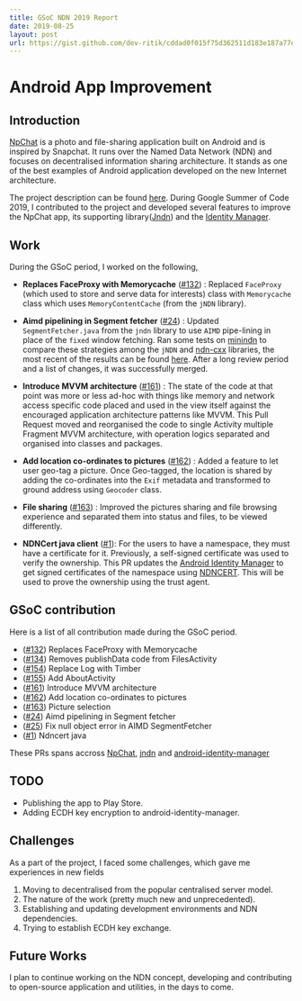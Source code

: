 ```yaml
---
title: GSoC NDN 2019 Report
date: 2019-08-25
layout: post
url: https://gist.github.com/dev-ritik/cddad0f015f75d362511d183e187a77e
---
```


# Android App Improvement

## Introduction
[NpChat](https://github.com/named-data-mobile/ndn-photo-app) is a photo and file-sharing application built on Android and is inspired by Snapchat. It runs over the Named Data Network (NDN) and focuses on decentralised information sharing architecture. It stands as one of the best examples of Android application developed on the new Internet architecture.

The project description can be found [here](https://named-data.net/gsoc-2019/#npchat). During Google Summer of Code 2019, I contributed to the project and developed several features to improve the NpChat app, its supporting library([Jndn](https://github.com/named-data/jndn)) and the [Identity Manager](https://github.com/zhtaoxiang/android-identity-manager).

## Work

During the GSoC period, I worked on the following,
<!--break-->
- <B>Replaces FaceProxy with Memorycache</B> ([#132](https://github.com/named-data-mobile/ndn-photo-app/pull/132)) : Replaced `FaceProxy` (which used to store and serve data for interests) class with `Memorycache` class which uses `MemoryContentCache` (from  the `jNDN` library).

- <B>Aimd pipelining in Segment fetcher</B> ([#24](https://github.com/named-data/jndn/pull/24)) : Updated `SegmentFetcher.java` from the `jndn` library to use `AIMD` pipe-lining in place of the `fixed` window fetching. Ran some tests on [minindn](https://github.com/named-data/mini-ndn) to compare these strategies among the `jNDN` and [ndn-cxx](https://github.com/named-data/ndn-cxx) libraries, the most recent of the results can be found [here](https://docs.google.com/spreadsheets/d/1I11AvNxdttPvftFzk0DF_G650LGNkjGsK21mcumsysU/edit?usp=sharing). After a long review period and a list of changes, it was successfully merged.

- <B>Introduce MVVM architecture</B> ([#161](https://github.com/named-data-mobile/ndn-photo-app/pull/161)) : The state of the code at that point was more or less ad-hoc with things like memory and network access specific code placed and used in the view itself against the encouraged application architecture patterns like MVVM. This Pull Request moved and reorganised the code to single Activity multiple Fragment MVVM architecture, with operation logics separated and organised into classes and packages.

- <B>Add location co-ordinates to pictures</B> ([#162](https://github.com/named-data-mobile/ndn-photo-app/pull/162)) : Added a feature to let user geo-tag a picture. Once Geo-tagged, the location is shared by adding the co-ordinates into the `Exif` metadata and transformed to ground address using `Geocoder` class.

- <B>File sharing</B> ([#163](https://github.com/named-data-mobile/ndn-photo-app/pull/163)) : Improved the pictures sharing and file browsing experience and separated them into status and files, to be viewed differently.

- <B>NDNCert java client</B> ([#1](https://github.com/zhtaoxiang/android-identity-manager/pull/1)): For the users to have a namespace, they must have a certificate for it. Previously, a self-signed certificate was used to verify the ownership. This PR updates the [Android Identity Manager](https://github.com/zhtaoxiang/android-identity-manager) to get signed certificates of the namespace using [NDNCERT](https://github.com/named-data/ndncert/wiki/NDNCERT-Protocol-0.2). This will be used to prove the ownership using the trust agent.

## GSoC contribution
Here is a list of all contribution made during the GSoC period.
- ([#132](https://github.com/named-data-mobile/ndn-photo-app/pull/132)) Replaces FaceProxy with Memorycache
- ([#134](https://github.com/named-data-mobile/ndn-photo-app/pull/134)) Removes publishData code from FilesActivity
- ([#154](https://github.com/named-data-mobile/ndn-photo-app/pull/154)) Replace Log with Timber
- ([#155](https://github.com/named-data-mobile/ndn-photo-app/pull/155)) Add AboutActivity
- ([#161](https://github.com/named-data-mobile/ndn-photo-app/pull/161)) Introduce MVVM architecture
- ([#162](https://github.com/named-data-mobile/ndn-photo-app/pull/162)) Add location co-ordinates to pictures
- ([#163](https://github.com/named-data-mobile/ndn-photo-app/pull/163)) Picture selection
- ([#24](https://github.com/named-data/jndn/pull/24)) Aimd pipelining in Segment fetcher
- ([#25](https://github.com/named-data/jndn/pull/25)) Fix null object error in AIMD SegmentFetcher
- ([#1](https://github.com/zhtaoxiang/android-identity-manager/pull/1)) Ndncert java

These PRs spans accross [NpChat](https://github.com/named-data-mobile/ndn-photo-app/pulls?q=is%3Apr+is%3Aclosed+author%3Adev-ritik+sort%3Acreated-asc), [jndn](https://github.com/named-data/jndn/pulls?q=is%3Apr+is%3Aclosed+author%3Adev-ritik) and [android-identity-manager](https://github.com/zhtaoxiang/android-identity-manager/pulls?q=is%3Apr+is%3Aopen+sort%3Aupdated-desc+author%3Adev-ritik)

## TODO
- Publishing the app to Play Store.
- Adding ECDH key encryption to android-identity-manager.

## Challenges
As a part of the project, I faced some challenges, which gave me experiences in new fields

1. Moving to decentralised from the popular centralised server model.
2. The nature of the work (pretty much new and unprecedented).
3. Establishing and updating development environments and NDN dependencies.
4. Trying to establish ECDH key exchange.

## Future Works
I plan to continue working on the NDN concept, developing and contributing to open-source application and utilities, in the days to come.
